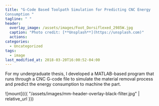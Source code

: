 ```yaml
---
title: "G-Code Based Toolpath Simulation for Predicting CNC Energy 
Consumption "
tagline: " "
header:
  overlay_image: /assets/images/Foot_Dorsiflexed_2985W.jpg
  caption: "Photo credit: [**Unsplash**](https://unsplash.com)"
  actions:
categories:
  - Uncategorized
tags:
  - image
last_modified_at: 2018-03-20T16:00:52-04:00
---
```


For my undergraduate thesis, I developed a MATLAB-based program that runs through a CNC G-code file to simulate the material removal process and predict the energy consumption to machine the part.

![mount]({{ "/assets/images/mm-header-overlay-black-filter.jpg" | relative_url }})


